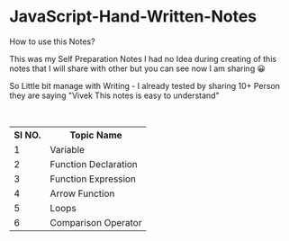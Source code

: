 # JavaScript-Hand-Written-Notes
<p>How to use this Notes?</p>
<p>This was my Self Preparation Notes I had no Idea during creating of this notes that I will share with other but you can see now I am sharing 😀</p>
<p>So Little bit manage with Writing - I already tested by sharing 10+ Person they are saying  "Vivek This notes is easy to understand"</p>


<br>
<table>
  <tr>
    <th>SI NO.</th>
    <th>Topic Name</th>
  </tr>
  <tr>
    <td>1</td>
    <td>Variable</td>
  </tr>
  <tr>
    <td>2</td>
    <td>Function Declaration</td>
  </tr>
  <tr>
    <td>3</td>
    <td>Function Expression</td>
  </tr>
  <tr>
    <td>4</td>
    <td>Arrow Function</td>
  </tr>
  <tr>
    <td>5</td>
    <td>Loops</td>
  </tr>
  <tr>
    <td>6</td>
    <td>Comparison Operator</td>
  </tr>
  </table>
